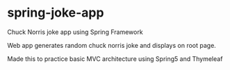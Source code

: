 # spring-joke-app
Chuck Norris joke app using Spring Framework

Web app generates random chuck norris joke and displays on root page.

Made this to practice basic MVC architecture using Spring5 and Thymeleaf
